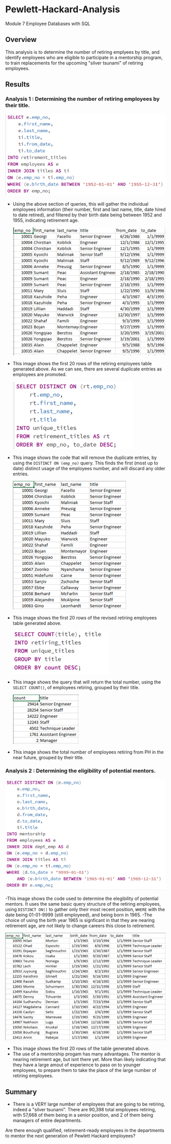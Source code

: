 # Pewlett-Hackard-Analysis
Module 7 Employee Databases with SQL

## Overview
This analysis is to determine the number of retiring emplyees by title, and identify employees who are eligible to participate in a mentorship program, to train replacements for the upcoming "silver tsunami" of retiring employees.

## Results
### Analysis 1 : Determining the number of retiring employees by their title.
![retiring_emp_code](https://github.com/chefcramer/Pewlett-Hackard-Analysis/blob/main/write%20up%20resources/retiring%20employees.PNG)

- Using the above section of queries, this will gather the individual employees information (their number, first and last name, title, date hired to date retired), and filtered by their birth date being between 1952 and 1955, indicating retirement age.

   ![retiring_emp_table](https://github.com/chefcramer/Pewlett-Hackard-Analysis/blob/main/write%20up%20resources/retiring%20emp%20table.PNG)

- This image shows the first 20 rows of the retiring employees table generated above. As we can see, there are several duplicate entries as employees are promoted.

   ![unique_title_code](https://github.com/chefcramer/Pewlett-Hackard-Analysis/blob/main/write%20up%20resources/retiring%20distinct.PNG)
   
- This image shows the code that will remove the duplicate entries, by using the `DISTINCT ON (emp_no)` query. This finds the first (most up to date) distinct usage of the employees number, and will discard any older entries.

   ![unique_title_table](https://github.com/chefcramer/Pewlett-Hackard-Analysis/blob/main/write%20up%20resources/retiring%20distinct%20table.PNG)
   
- This image shows the first 20 rows of the revised retiring employees table generated above.

   ![retring_numbers](https://github.com/chefcramer/Pewlett-Hackard-Analysis/blob/main/write%20up%20resources/retiring%20numbers.PNG)
   
- This image shows the query that will return the total number, using the `SELECT COUNT()`, of employees retiring, grouped by their title.

   ![retiring_numbers_table](https://github.com/chefcramer/Pewlett-Hackard-Analysis/blob/main/write%20up%20resources/retiring%20numbers%20table.PNG)
   
- This image shows the total number of employees retiring from PH in the near future, grouped by their title. 

### Analysis 2 : Determining the eligibility of potential mentors.
![mentor_code](https://github.com/chefcramer/Pewlett-Hackard-Analysis/blob/main/write%20up%20resources/mentorship.PNG)

-This image shows the code used to determine the elegibility of potential mentors. It uses the same basic query structure of the retiring employees, using `DISTINCT ON()` to gather only their most recent position, `WHERE` with the date being 01-01-9999 (still employeed), and being born in 1965.
-The choice of using the birth year 1965 is signficant in that they are nearing retirement age, are not likely to change careers this close to retirement.

   ![mentor_table](https://github.com/chefcramer/Pewlett-Hackard-Analysis/blob/main/write%20up%20resources/mentor%20table.PNG)

- This image shows the first 20 rows of the table generated above. 
- The use of a mentorship progam has many advantages. The mentor is nearing retirement age, but isnt there yet. More than likely indicating that they have a large amout of experience to pass on to younger employees, to prepare them to take the place of the large number of retiring employees.

## Summary
- There is a VERY large number of employees that are going to be retiring, indeed a "silver tsunami". There are 90,398 total employees retiring, with 57,668 of them being in a senior position, and 2 of them being managers of entire departments.

Are there enough qualified, retirement-ready employees in the departments to mentor the next generation of Pewlett Hackard employees?
